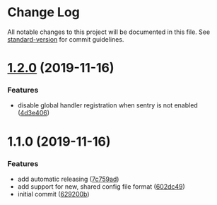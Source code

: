 # Change Log

All notable changes to this project will be documented in this file. See [standard-version](https://github.com/conventional-changelog/standard-version) for commit guidelines.

# [1.2.0](https://bitbucket.org/labor-digital/labor-library-sentry-php/branches/compare/v1.2.0%0Dv1.1.0#diff) (2019-11-16)


### Features

* disable global handler registration when sentry is not enabled ([4d3e406](https://bitbucket.org/labor-digital/labor-library-sentry-php/commits/4d3e406))



# 1.1.0 (2019-11-16)


### Features

* add automatic releasing ([7c759ad](https://bitbucket.org/labor-digital/labor-library-sentry-php/commits/7c759ad))
* add support for new, shared config file format ([602dc49](https://bitbucket.org/labor-digital/labor-library-sentry-php/commits/602dc49))
* initial commit ([629200b](https://bitbucket.org/labor-digital/labor-library-sentry-php/commits/629200b))
